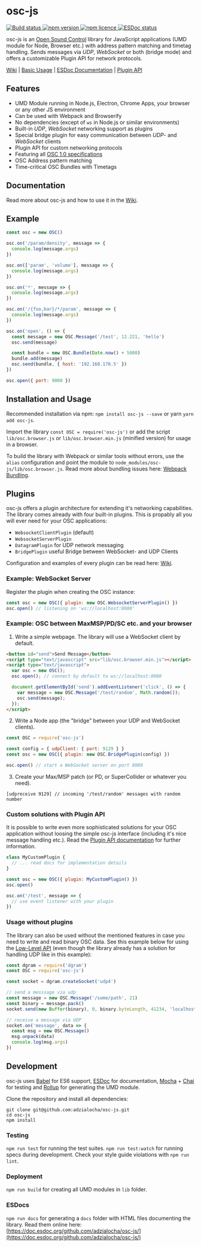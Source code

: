 osc-js
======

<p>
  <a href="https://travis-ci.org/adzialocha/osc-js">
    <img src="https://img.shields.io/travis/adzialocha/osc-js/master.svg?style=flat-square" alt="Build status">
  </a>
  <a href="https://www.npmjs.org/package/osc-js">
    <img src="https://img.shields.io/npm/v/osc-js.svg?style=flat-square" alt="npm version">
  </a>
  <a href="http://spdx.org/licenses/MIT">
    <img src="https://img.shields.io/npm/l/osc-js.svg?style=flat-square" alt="npm licence">
  </a>
  <a href="https://doc.esdoc.org/github.com/adzialocha/osc-js/">
    <img src="https://doc.esdoc.org/github.com/adzialocha/osc-js/badge.svg" alt="ESDoc status">
  </a>
</p>

osc-js is an [Open Sound Control](http://opensoundcontrol.org/) library for JavaScript applications (UMD module for Node, Browser etc.) with address pattern matching and timetag handling. Sends messages via *UDP*, *WebSocket* or both (bridge mode) and offers a customizable Plugin API for network protocols.

[Wiki](https://github.com/adzialocha/osc-js/wiki) | [Basic Usage](https://github.com/adzialocha/osc-js/wiki/Basic-Usage) | [ESDoc Documentation](https://doc.esdoc.org/github.com/adzialocha/osc-js/) | [Plugin API](https://github.com/adzialocha/osc-js/wiki/Plugin-API)

## Features

- UMD Module running in Node.js, Electron, Chrome Apps, your browser or any other JS environment
- Can be used with Webpack and Browserify
- No dependencies (except of `ws` in Node.js or similar environments)
- Built-in *UDP*, *WebSocket* networking support as plugins
- Special bridge plugin for easy communication between *UDP*- and *WebSocket* clients
- Plugin API for custom networking protocols
- Featuring all [OSC 1.0 specifications](http://opensoundcontrol.org/spec-1_0)
- OSC Address pattern matching
- Time-critical OSC Bundles with Timetags

## Documentation

Read more about osc-js and how to use it in the [Wiki](https://github.com/adzialocha/osc-js/wiki).

## Example

```js
const osc = new OSC()

osc.on('/param/density', message => {
  console.log(message.args)
})

osc.on(['param', 'volume'], message => {
  console.log(message.args)
})

osc.on('*', message => {
  console.log(message.args)
})

osc.on('/{foo,bar}/*/param', message => {
  console.log(message.args)
})

osc.on('open', () => {
  const message = new OSC.Message('/test', 12.221, 'hello')
  osc.send(message)

  const bundle = new OSC.Bundle(Date.now() + 5000)
  bundle.add(message)
  osc.send(bundle, { host: '192.168.178.5' })
})

osc.open({ port: 9000 })
```

## Installation and Usage

Recommended installation via npm: `npm install osc-js --save` or yarn `yarn add osc-js`.

Import the library `const OSC = require('osc-js')` or add the script `lib/osc.browser.js` or `lib/osc.browser.min.js` (minified version) for usage in a browser.

To build the library with Webpack or similar tools without errors, use the `alias` configuration and point the module to `node_modules/osc-js/lib/osc.browser.js`. Read more about bundling issues here: [Webpack Bundling](https://github.com/adzialocha/osc-js/wiki/Webpack-bundling).

## Plugins

osc-js offers a plugin architecture for extending it's networking capabilities. The library comes already with four built-in plugins. This is propably all you will ever need for your OSC applications:

- `WebsocketClientPlugin` (default)
- `WebsocketServerPlugin`
- `DatagramPlugin` for UDP network messaging
- `BridgePlugin` useful Bridge between WebSocket- and UDP Clients

Configuration and examples of every plugin can be read here: [Wiki](https://github.com/adzialocha/osc-js/wiki).

### Example: WebSocket Server

Register the plugin when creating the OSC instance:

```js
const osc = new OSC({ plugin: new OSC.WebsocketServerPlugin() })
osc.open() // listening on 'ws://localhost:8080'
```

### Example: OSC between MaxMSP/PD/SC etc. and your browser

1. Write a simple webpage. The library will use a WebSocket client
by default.

  ```html
  <button id="send">Send Message</button>
  <script type="text/javascript" src="lib/osc.browser.min.js"></script>
  <script type="text/javascript">
    var osc = new OSC();
    osc.open(); // connect by default to ws://localhost:8080

    document.getElementById('send').addEventListener('click', () => {
      var message = new OSC.Message('/test/random', Math.random());
      osc.send(message);
    });
  </script>
  ```

2. Write a Node app (the "bridge" between your UDP and WebSocket clients).

  ```js
  const OSC = require('osc-js')

  const config = { udpClient: { port: 9129 } }
  const osc = new OSC({ plugin: new OSC.BridgePlugin(config) })

  osc.open() // start a WebSocket server on port 8080
  ```

3. Create your Max/MSP patch (or PD, or SuperCollider or whatever you need).

  ```
  [udpreceive 9129] // incoming '/test/random' messages with random number
  ```

### Custom solutions with Plugin API

It is possible to write even more sophisticated solutions for your OSC application without loosing the simple osc-js interface (including it's nice message handling etc.). Read the [Plugin API documentation](https://github.com/adzialocha/osc-js/wiki/Plugin-API) for further information.

```js
class MyCustomPlugin {
  // ... read docs for implementation details
}

const osc = new OSC({ plugin: MyCustomPlugin() })
osc.open()

osc.on('/test', message => {
  // use event listener with your plugin
})
```

### Usage without plugins

The library can also be used without the mentioned features in case you need to write and read binary OSC data. See this example below for using the [Low-Level API](https://github.com/adzialocha/osc-js/wiki/Low-Level-API) (even though the library already has a solution for handling UDP like in this example):

```js
const dgram = require('dgram')
const OSC = require('osc-js')

const socket = dgram.createSocket('udp4')

// send a messsage via udp
const message = new OSC.Message('/some/path', 21)
const binary = message.pack()
socket.send(new Buffer(binary), 0, binary.byteLength, 41234, 'localhost')

// receive a message via UDP
socket.on('message', data => {
  const msg = new OSC.Message()
  msg.unpack(data)
  console.log(msg.args)
})
```

## Development

osc-js uses [Babel](http://babeljs.io) for ES6 support, [ESDoc](https://esdoc.org) for documentation, [Mocha](https://mochajs.org/) + [Chai](http://chaijs.com/) for testing and [Rollup](https://rollupjs.org) for generating the UMD module.

Clone the repository and install all dependencies:

```
git clone git@github.com:adzialocha/osc-js.git
cd osc-js
npm install
```

### Testing

`npm run test` for running the test suites.
`npm run test:watch` for running specs during development. Check your style guide violations with `npm run lint`.

### Deployment

`npm run build` for creating all UMD modules in `lib` folder.

### ESDocs

`npm run docs` for generating a `docs` folder with HTML files documenting the library. Read them online here: [https://doc.esdoc.org/github.com/adzialocha/osc-js/](https://doc.esdoc.org/github.com/adzialocha/osc-js/)

